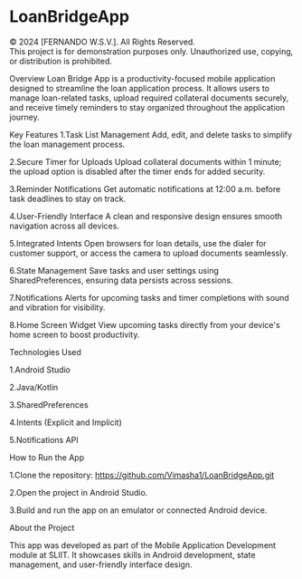 # LoanBridgeApp

© 2024 [FERNANDO W.S.V.]. All Rights Reserved.  
This project is for demonstration purposes only. Unauthorized use, copying, or distribution is prohibited.  

Overview
Loan Bridge App is a productivity-focused mobile application designed to streamline the loan application process. It allows users to manage loan-related tasks, upload required collateral documents securely, and receive timely reminders to stay organized throughout the application journey.

Key Features
1.Task List Management
Add, edit, and delete tasks to simplify the loan management process.

2.Secure Timer for Uploads
Upload collateral documents within 1 minute; the upload option is disabled after the timer ends for added security.

3.Reminder Notifications
Get automatic notifications at 12:00 a.m. before task deadlines to stay on track.

4.User-Friendly Interface
A clean and responsive design ensures smooth navigation across all devices.

5.Integrated Intents
Open browsers for loan details, use the dialer for customer support, or access the camera to upload documents seamlessly.

6.State Management
Save tasks and user settings using SharedPreferences, ensuring data persists across sessions.

7.Notifications
Alerts for upcoming tasks and timer completions with sound and vibration for visibility.

8.Home Screen Widget
View upcoming tasks directly from your device's home screen to boost productivity.

Technologies Used

1.Android Studio

2.Java/Kotlin

3.SharedPreferences

4.Intents (Explicit and Implicit)

5.Notifications API

How to Run the App

1.Clone the repository:
https://github.com/Vimasha1/LoanBridgeApp.git

2.Open the project in Android Studio.

3.Build and run the app on an emulator or connected Android device.


About the Project

This app was developed as part of the Mobile Application Development module at SLIIT. It showcases skills in Android development, state management, and user-friendly interface design.


